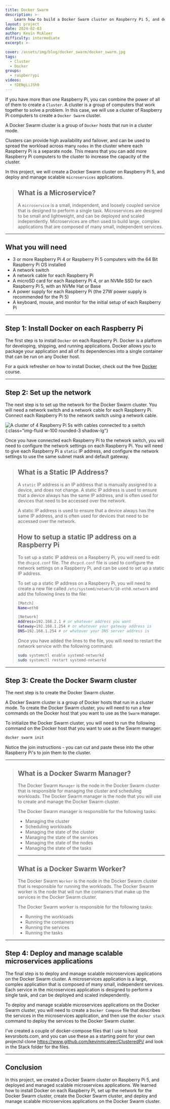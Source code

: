 ```yaml
---
title: Docker Swarm
description: >-
    Learn how to build a Docker Swarm cluster on Raspberry Pi 5, and deploy and manage scalable microservices applications.
layout: project
date: 2024-02-03
author: Kevin McAleer
difficulty: intermediate
excerpt: >-

cover: /assets/img/blog/docker_swarm/docker_swarm.jpg
tags:
  - Cluster
  - Docker
groups:
  - raspberrypi
videos:
  - tDENgLiJSh0
---
```


If you have more than one Raspberry Pi, you can combine the power of all of them to create a `Cluster`. A cluster is a group of computers that work together to solve a problem. In this case, we will use a cluster of Raspberry Pi computers to create a `Docker Swarm` cluster.

A Docker Swarm cluster is a group of `Docker` hosts that run in a cluster mode. 

Clusters can provide high availability and failover, and can be used to spread the workload across many `nodes` in the cluster where each Raspberry Pi is a separate node. This means that you can add more Raspberry Pi computers to the cluster to increase the capacity of the cluster.

In this project, we will create a Docker Swarm cluster on Raspberry Pi 5, and deploy and manage scalable `microservices` applications.

> ## What is a Microservice?
>
> A `microservice` is a small, independent, and loosely coupled service that is designed to perform a single task. Microservices are designed to be small and lightweight, and can be deployed and scaled independently. Microservices are often used to build large, complex applications that are composed of many small, independent services.

---

## What you will need

- 3 or more Raspberry Pi 4 or Raspberry Pi 5 computers with the 64 Bit Raspberry Pi OS installed
- A network switch
- A network cable for each Raspberry Pi
- A microSD card for each Raspberry Pi 4, or an NVMe SSD for each Raspberry Pi 5, with an NVMe Hat or Base
- A power supply for each Raspberry Pi (the 27W power supply is recommended for the Pi 5)
- A keyboard, mouse, and monitor for the initial setup of each Raspberry Pi

---

## Step 1: Install Docker on each Raspberry Pi

The first step is to install `Docker` on each Raspberry Pi. Docker is a platform for developing, shipping, and running applications. Docker allows you to package your application and all of its dependencies into a single container that can be run on any Docker host.

For a quick refresher on how to install Docker, check out the free [Docker](/learn/docker) course.

---

## Step 2: Set up the network

The next step is to set up the network for the Docker Swarm cluster. You will need a network switch and a network cable for each Raspberry Pi. Connect each Raspberry Pi to the network switch using a network cable.

![A cluster of 4 Raspberry Pi 5s with cables connected to a switch](/assets/img/blog/docker_swarm/network.jpg){:class="img-fluid w-100 rounded-3 shadow-lg"}

Once you have connected each Raspberry Pi to the network switch, you will need to configure the network settings on each Raspberry Pi. You will need to give each Raspberry Pi a `static` IP address, and configure the network settings to use the same subnet mask and default gateway.

> ## What is a Static IP Address?
>
> A `static` IP address is an IP address that is manually assigned to a device, and does not change. A static IP address is used to ensure that a device always has the same IP address, and is often used for devices that need to be accessed over the network.
>
> A static IP address is used to ensure that a device always has the same IP address, and is often used for devices that need to be accessed over the network.
>
> ## How to setup a static IP address on a Raspberry Pi
>
> To set up a static IP address on a Raspberry Pi, you will need to edit the `dhcpcd.conf` file. The `dhcpcd.conf` file is used to configure the network settings on a Raspberry Pi, and can be used to set up a static IP address.
>
> To set up a static IP address on a Raspberry Pi, you will need to create a new file called `/etc/systemd/network/10-eth0.network` and add the following lines to the file:
>
> ```bash
> [Match]
> Name=eth0
>
> [Network]
> Address=192.168.2.1 # or whatever address you want
> Gateway=192.168.1.254 # or whatever your gateway address is
> DNS=192.168.1.254 # or whatever your DNS server address is
> ```
>
> Once you have added the lines to the file, you will need to restart the network service with the following command:
>
> ```bash
> sudo systemctl enable systemd-networkd
> sudo systemctl restart systemd-networkd
> ```

---

## Step 3: Create the Docker Swarm cluster

The next step is to create the Docker Swarm cluster.

A Docker Swarm cluster is a group of Docker hosts that run in a cluster mode. To create the Docker Swarm cluster, you will need to run a few commands on the Docker host that you want to use as the `Swarm` manager.

To initialize the Docker Swarm cluster, you will need to run the following command on the Docker host that you want to use as the Swarm manager:

```bash
docker swarm init
```

Notice the join instructions - you can cut and paste these into the other Raspberry Pi's to join them to the cluster.

---

> ## What is a Docker Swarm Manager?
>
> The Docker Swarm `Manager` is the node in the Docker Swarm cluster that is responsible for managing the cluster and scheduling workloads. The Docker Swarm manager is the node that you will use to create and manage the Docker Swarm cluster.
>
> The Docker Swarm manager is responsible for the following tasks:
>
> - Managing the cluster
> - Scheduling workloads
> - Managing the state of the cluster
> - Managing the state of the services
> - Managing the state of the nodes
> - Managing the state of the tasks
>
> ---
>
> ## What is a Docker Swarm Worker?
>
> The Docker Swarm `Worker` is the node in the Docker Swarm cluster that is responsible for running the workloads. The Docker Swarm worker is the node that will run the containers that make up the services in the Docker Swarm cluster.
>
> The Docker Swarm worker is responsible for the following tasks:
>
> - Running the workloads
> - Running the containers
> - Running the services
> - Running the tasks

---

## Step 4: Deploy and manage scalable microservices applications

The final step is to deploy and manage scalable microservices applications on the Docker Swarm cluster. A microservices application is a large, complex application that is composed of many small, independent services. Each service in the microservices application is designed to perform a single task, and can be deployed and scaled independently.

To deploy and manage scalable microservices applications on the Docker Swarm cluster, you will need to create a `Docker Compose` file that describes the services in the microservices application, and then use the `docker stack` command to deploy the services to the Docker Swarm cluster.

I've created a couple of docker-compose files that I use to host kevsrobots.com, and you can use these as a starting point for your own projectsl clone <https://www.github.com/kevinmcaleer/ClusteredPi/> and look in the Stack folder for the files.

---

## Conclusion

In this project, we created a Docker Swarm cluster on Raspberry Pi 5, and deployed and managed scalable microservices applications. We learned how to install Docker on each Raspberry Pi, set up the network for the Docker Swarm cluster, create the Docker Swarm cluster, and deploy and manage scalable microservices applications on the Docker Swarm cluster.